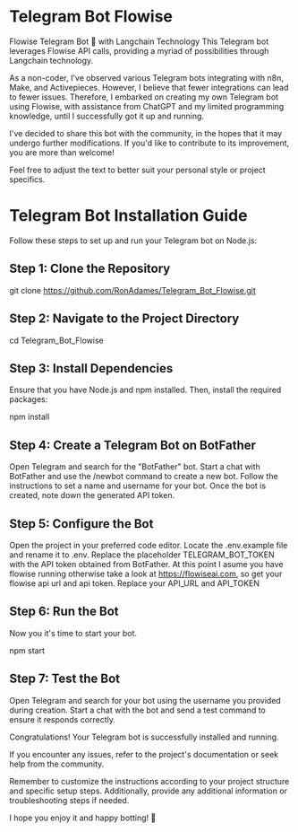 # Telegram Bot Flowise
Flowise Telegram Bot 🤖 with Langchain Technology
This Telegram bot leverages Flowise API calls, providing a myriad of possibilities through Langchain technology.

As a non-coder, I've observed various Telegram bots integrating with n8n, Make, and Activepieces. However, I believe that fewer integrations can lead to fewer issues. Therefore, I embarked on creating my own Telegram bot using Flowise, with assistance from ChatGPT and my limited programming knowledge, until I successfully got it up and running.

I've decided to share this bot with the community, in the hopes that it may undergo further modifications. If you'd like to contribute to its improvement, you are more than welcome!

Feel free to adjust the text to better suit your personal style or project specifics.


# Telegram Bot Installation Guide

Follow these steps to set up and run your Telegram bot on Node.js:

## Step 1: Clone the Repository

git clone https://github.com/RonAdames/Telegram_Bot_Flowise.git

## Step 2: Navigate to the Project Directory

cd Telegram_Bot_Flowise

## Step 3: Install Dependencies

Ensure that you have Node.js and npm installed. Then, install the required packages:

npm install

## Step 4: Create a Telegram Bot on BotFather

Open Telegram and search for the "BotFather" bot.
Start a chat with BotFather and use the /newbot command to create a new bot.
Follow the instructions to set a name and username for your bot.
Once the bot is created, note down the generated API token.

## Step 5: Configure the Bot

Open the project in your preferred code editor.
Locate the .env.example file and rename it to .env.
Replace the placeholder TELEGRAM_BOT_TOKEN with the API token obtained from BotFather.
At this point I asume you have flowise running otherwise take a look at https://flowiseai.com, so get your flowise api url and api token.
Replace your API_URL and API_TOKEN

## Step 6: Run the Bot
Now you it's time to start your bot.

npm start

## Step 7: Test the Bot

Open Telegram and search for your bot using the username you provided during creation. Start a chat with the bot and send a test command to ensure it responds correctly.

Congratulations! Your Telegram bot is successfully installed and running.

If you encounter any issues, refer to the project's documentation or seek help from the community.

Remember to customize the instructions according to your project structure and specific setup steps. Additionally, provide any additional information or troubleshooting steps if needed.

I hope you enjoy it and happy botting! 🤖
